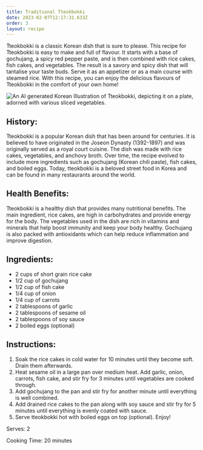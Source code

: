 ```yaml
---
title: Traditional Tteokbokki
date: 2023-02-07T12:17:31.633Z
order: 3
layout: recipe
---
```

Tteokbokki is a classic Korean dish that is sure to please. This recipe for Tteokbokki is easy to make and full of flavour. It starts with a base of gochujang, a spicy red pepper paste, and is then combined with rice cakes, fish cakes, and vegetables. The result is a savory and spicy dish that will tantalise your taste buds. Serve it as an appetizer or as a main course with steamed rice. With this recipe, you can enjoy the delicious flavours of Tteokbokki in the comfort of your own home!

![An AI generated Korean Illustration of Tteokbokki, depicting it on a plate, adorned with various sliced vegetables. ](../uploads/dall·e-2023-02-07-12.40.35-a-detailed-korean-traditional-painting-of-tteokbokki.png "Illustration of Tteokbokki (Dall-E 2) ")

## History:

Tteokbokki is a popular Korean dish that has been around for centuries. It is believed to have originated in the Joseon Dynasty (1392-1897) and was originally served as a royal court cuisine. The dish was made with rice cakes, vegetables, and anchovy broth. Over time, the recipe evolved to include more ingredients such as gochujang (Korean chili paste), fish cakes, and boiled eggs. Today, tteokbokki is a beloved street food in Korea and can be found in many restaurants around the world.

## Health Benefits:

Tteokbokki is a healthy dish that provides many nutritional benefits. The main ingredient, rice cakes, are high in carbohydrates and provide energy for the body. The vegetables used in the dish are rich in vitamins and minerals that help boost immunity and keep your body healthy. Gochujang is also packed with antioxidants which can help reduce inflammation and improve digestion. 

## Ingredients:

* 2 cups of short grain rice cake 
* 1/2 cup of gochujang 
* 1/2 cup of fish cake 
* 1/4 cup of onion 
* 1/4 cup of carrots
* 2 tablespoons of garlic 
* 2 tablespoons of sesame oil 
* 2 tablespoons of soy sauce 
* 2 boiled eggs (optional)

## Instructions:

1. Soak the rice cakes in cold water for 10 minutes until they become soft. Drain them afterwards.  
2. Heat sesame oil in a large pan over medium heat. Add garlic, onion, carrots, fish cake, and stir fry for 3 minutes until vegetables are cooked through.  
3. Add gochujang to the pan and stir fry for another minute until everything is well combined.  
4. Add drained rice cakes to the pan along with soy sauce and stir fry for 5 minutes until everything is evenly coated with sauce.  
5. Serve tteokbokki hot with boiled eggs on top (optional). Enjoy!  

S﻿erves: 2

Cooking Time: 20 minutes